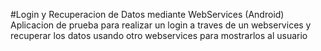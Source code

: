 #Login y Recuperacion de Datos mediante WebServices (Android)
Aplicacion de prueba para realizar un login a traves de un webservices y recuperar los datos usando otro webservices para mostrarlos al usuario